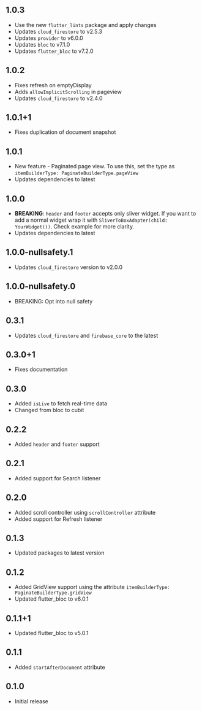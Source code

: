 ## 1.0.3

- Use the new `flutter_lints` package and apply changes
- Updates `cloud_firestore` to v2.5.3
- Updates `provider` to v6.0.0
- Updates `bloc` to v7.1.0
- Updates `flutter_bloc` to v7.2.0

## 1.0.2

- Fixes refresh on emptyDisplay
- Adds `allowImplicitScrolling` in pageview
- Updates `cloud_firestore` to v2.4.0

## 1.0.1+1

- Fixes duplication of document snapshot

## 1.0.1

- New feature - Paginated page view. To use this, set the type as `itemBuilderType: PaginateBuilderType.pageView`
- Updates dependencies to latest

## 1.0.0

- **BREAKING**: `header` and `footer` accepts only sliver widget. If you want to add a normal widget wrap it with `SliverToBoxAdapter(child: YourWidget())`. Check example for more clarity.
- Updates dependencies to latest

## 1.0.0-nullsafety.1

- Updates `cloud_firestore` version to v2.0.0

## 1.0.0-nullsafety.0

- BREAKING: Opt into null safety

## 0.3.1

- Updates `cloud_firestore` and `firebase_core` to the latest

## 0.3.0+1

- Fixes documentation

## 0.3.0

- Added `isLive` to fetch real-time data
- Changed from bloc to cubit

## 0.2.2

- Added `header` and `footer` support

## 0.2.1

- Added support for Search listener

## 0.2.0

- Added scroll controller using `scrollController` attribute
- Added support for Refresh listener

## 0.1.3

- Updated packages to latest version

## 0.1.2

- Added GridView support using the attribute `itemBuilderType: PaginateBuilderType.gridView`
- Updated flutter_bloc to v6.0.1

## 0.1.1+1

- Updated flutter_bloc to v5.0.1

## 0.1.1

- Added `startAfterDocument` attribute

## 0.1.0

- Initial release
